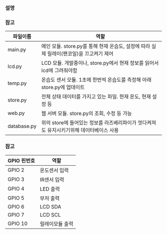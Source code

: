 ### 설명
### 참고
| 파일이름        | 역할                                                      |
|-------------|---------------------------------------------------------|
| main.py     | 메인 모듈. store.py를 통해 현재 온습도, 설정에 따라 실제 릴레이(팬코일)을 끄고켜기 제어 |
| lcd.py      | LCD 모듈. 개발중이나, store.py에서 현재 정보를 읽어서 lcd에 그려줘야함         |
| temp.py     | 온습도 센서 모듈. 1초에 한번씩 온습도를 측정해 아래 store.py에 업데이트           |
| store.py    | 전체 상태 데이터를 가지고 있는 파일. 현재 온도, 현재 설정 등                    |
| web.py      | 웹 서버 모듈. store.py의 조회, 수정 등 가능                           |
| database.py | 위의 store에 들어있는 정보를 라즈베리파이가 껏다켜져도 유지시키기위해 데이터베이스 사용      |

### 참고
|GPIO 핀번호|역할|
|----------|---|
|GPIO 2|온도센서 입력|
|GPIO 3|IR센서 입력|
|GPIO 4|LED 출력|
|GPIO 5|부저 출력|
|GPIO 6|LCD SDA|
|GPIO 7|LCD SCL|
|GPIO 10|릴레이모듈 출력|
